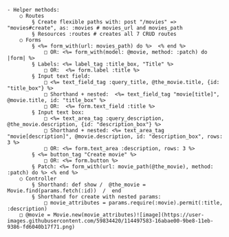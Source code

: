 	- Helper methods:
		○ Routes
			§ Create flexible paths with: post "/movies" =>  "movies#create", as: :movies # movies_url and movies_path 
			§ Resources :routes # creates all 7 CRUD routes
		○ Forms
			§ <%= form_with(url: movies_path) do %>  <% end %>
				□ OR: <%= form_with(model: @movie, method: :patch) do |form| %>
			§ Labels: <%= label_tag :title_box, "Title" %>
				□ OR:  <%= form.label :title %>
			§ Input text field: 
				□ <%= text_field_tag :query_title, @the_movie.title, {id: "title_box"} %>
				□ Shorthand + nested:  <%= text_field_tag "movie[title]", @movie.title, id: "title_box" %>
				□ OR:  <%= form.text_field :title %>
			§ Input text box:  
				□ <%= text_area_tag :query_description, @the_movie.description, {id: "description_box"} %>
				□ Shorthand + nested: <%= text_area_tag "movie[description]", @movie.description, id: "description_box", rows: 3 %>
				□ OR: <%= form.text_area :description, rows: 3 %>
			§ <%= button_tag "Create movie" %>
				□ OR: <%= form.button %>
			§ Patch: <%= form_with(url: movie_path(@the_movie), method: :patch) do %> <% end %>
		○ Controller
			§ Shorthand: def show /  @the_movie = Movie.find(params.fetch(:id))  /  end
			§ Shorthand for create with nested params: 
				□ movie_attributes = params.require(:movie).permit(:title, :description)
        □ @movie = Movie.new(movie_attributes)![image](https://user-images.githubusercontent.com/59834420/114497583-16abae00-9be8-11eb-9386-fd6040b17f71.png)

